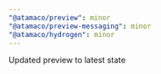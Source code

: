 ```yaml
---
"@atamaco/preview": minor
"@atamaco/preview-messaging": minor
"@atamaco/hydrogen": minor
---
```


Updated preview to latest state
